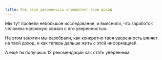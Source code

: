 ```yaml
---
title: Как твоя уверенность определяет твой доход
---
```


Мы тут провели небольшое исследование, и выяснили, что заработок человека напрямую связан с его  уверенностью.

На этом занятии мы разобрали, как конкретно твоя уверенность влияет на твой доход, и как теперь дальше жить с этой информацией.

А ещё ты получишь 12 рекомендаций как стать уверенным.
